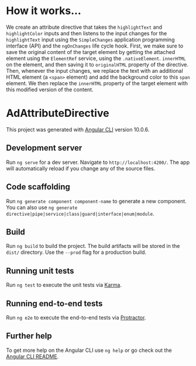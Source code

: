# How it works...

We create an attribute directive that takes the `highlightText` and `highlightColor` inputs and then listens to the input changes for the `highlightText` input using the `SimpleChanges` application programming interface (API) and the `ngOnChanges` life cycle hook.
First, we make sure to save the original content of the target element by getting the attached element using the `ElementRef` service, using the `.nativeElement`. `innerHTML` on the element, and then saving it to `originalHTML` property of the directive. Then, whenever the input changes, we replace the text with an additional HTML element (a `<span>` element) and add the background color to this `span` element.
We then replace the `innerHTML` property of the target element with this modified version of the content.

# AdAttributeDirective

This project was generated with [Angular CLI](https://github.com/angular/angular-cli) version 10.0.6.

## Development server

Run `ng serve` for a dev server. Navigate to `http://localhost:4200/`. The app will automatically reload if you change any of the source files.

## Code scaffolding

Run `ng generate component component-name` to generate a new component. You can also use `ng generate directive|pipe|service|class|guard|interface|enum|module`.

## Build

Run `ng build` to build the project. The build artifacts will be stored in the `dist/` directory. Use the `--prod` flag for a production build.

## Running unit tests

Run `ng test` to execute the unit tests via [Karma](https://karma-runner.github.io).

## Running end-to-end tests

Run `ng e2e` to execute the end-to-end tests via [Protractor](http://www.protractortest.org/).

## Further help

To get more help on the Angular CLI use `ng help` or go check out the [Angular CLI README](https://github.com/angular/angular-cli/blob/master/README.md).
